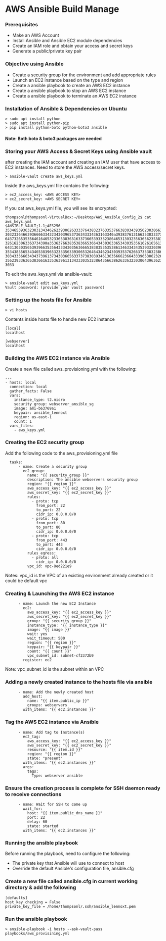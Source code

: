 # AWS Ansible Build Manage

### Prerequisites
* Make an AWS Account
* Install Ansible and Ansible EC2 module dependencies
* Create an IAM role and obtain your access and secret keys
* Generate a public/private key pair

### Objective using Ansible
* Create a security group for the environment and add appropriate rules
* Launch an EC2 instance based on the type and region
* Create a ansible playbook to create an AWS EC2 instance
* Create a ansible playbook to stop an AWS EC2 instance
* Create a ansible playbook to terminate an AWS EC2 instance

### Installation of Ansible & Dependencies on Ubuntu
```
> sudo apt install python
> sudo apt install python-pip
> pip install python-boto python-boto3 ansible
```

#### Note: Both boto & boto3 packages are needed 

### Storing your AWS Access & Secret Keys using Ansible vault

after creating the IAM account and creating an IAM user that have access to EC2 instances. Need to store the AWS access/secret keys.

```
> ansible-vault create aws_keys.yml

```
Inside the aws_keys.yml file contains the following:

```
> ec2_access_key: <AWS ACCESS KEY>
> ec2_secret_key: <AWS SECRET KEY>
```

If you cat aws_keys.yml file, you will see its encrypted:

```
thompsonl@thompsonl-VirtualBox:~/Desktop/AWS_Ansible_Config_2$ cat aws_keys.yml 
$ANSIBLE_VAULT;1.1;AES256
35346539363230313434626239306263333764383237633537663830343935623030663530326632
3032336466393666633432343039653736343334363163340a393837613166353033373961393132
64373265353564616465323365383631633736653933323864653130323563656235383330353935
3261623063363734390a353637663835383665366434303633653430353561626165613832623931
64313030356539396635356433343035636665383835353538613463343435393330396663323737
35343835653434653839653233356339306532646434623430393537626637353032386462383633
30343336663434373961373430366563373738303934613635666236643339653062326135373031
35623933636538366163353639613134333035323864356638626336323030643963623233613334
3033

```

To edit the aws_keys.yml via ansible-vault:

```
> ansible-vault edit aws_keys.yml 
Vault password: (provide your vault password)
```

### Setting up the hosts file for Ansible

```
> vi hosts
```

Contents inside hosts file to handle new EC2 instance

```
[local]
localhost

[webserver]
localhost
```
### Building the AWS EC2 instance via Ansible

Create a new file called aws_provisioning.yml with the following:

```
---
- hosts: local
  connection: local
  gather_facts: False
  vars:
    instance_type: t2.micro
    security_group: webserver_ansible_sg
    image: ami-b63769a1
    keypair: ansible_lennoxt
    region: us-east-1
    count: 1
  vars_files:
    - aws_keys.yml
```

### Creating the EC2 security group

Add the following code to the aws_provisioning.yml file

```
  tasks:
      - name: Create a security group
        ec2_group:
          name: "{{ security_group }}"
          description: The ansible webservers security group
          region: "{{ region }}"
          aws_access_key: "{{ ec2_access_key }}"
          aws_secret_key: "{{ ec2_secret_key }}"
          rules:
            - proto: tcp
              from_port: 22
              to_port: 22
              cidr_ip: 0.0.0.0/0
            - proto: tcp
              from_port: 80
              to_port: 80
              cidr_ip: 0.0.0.0/0
            - proto: tcp
              from_port: 443
              to_port: 443
              cidr_ip: 0.0.0.0/0
          rules_egress:
            - proto: all
              cidr_ip: 0.0.0.0/0
          vpc_id: vpc-8ed221e9
```
Notes: vpc_id is the VPC of an existing environment already created or it could be default vpc

### Creating & Launching the AWS EC2 instance

```
      - name: Launch the new EC2 Instance
        ec2:
          aws_access_key: "{{ ec2_access_key }}"
          aws_secret_key: "{{ ec2_secret_key }}"
          group: "{{ security_group }}"
          instance_type: "{{ instance_type }}"
          image: "{{ image }}"
          wait: yes
          wait_timeout: 500
          region: "{{ region }}"
          keypair: "{{ keypair }}"
          count: "{{ count }}"
          vpc_subnet_id: subnet-cf2372b9
        register: ec2
```
Note: vpc_subnet_id is the subnet within an VPC

### Adding a newly created instance to the hosts file via ansible
```
      - name: Add the newly created host
        add_host:
          name: "{{ item.public_ip }}"
          groups: webservers
        with_items: "{{ ec2.instances }}"
```

### Tag the AWS EC2 instance via Ansible

```
      - name: Add tag to Instance(s)
        ec2_tag:
          aws_access_key: "{{ ec2_access_key }}"
          aws_secret_key: "{{ ec2_secret_key }}"
          resource: "{{ item.id }}"
          region: "{{ region }}"
          state: "present"
        with_items: "{{ ec2.instances }}"
        args:
          tags:
            Type: webserver ansible
```

### Ensure the creation process is complete for SSH daemon ready to receive connections

```
      - name: Wait for SSH to come up
        wait_for:
          host: "{{ item.public_dns_name }}"
          port: 22
          delay: 60
          state: started
        with_items: "{{ ec2.instances }}"
```

### Running the ansible playbook
Before running the playbook, need to configure the following:
* The private key that Ansible will use to connect to host
* Override the default Ansible's configuration file, ansible.cfg

### Create a new file called ansible.cfg in current working directory & add the following
```
[defaults]
host_key_checking = False
private_key_file = /home/thompsonl/.ssh/ansible_lennoxt.pem 
```

### Run the ansible playbook

```
> ansible-playbook -i hosts --ask-vault-pass playbooks/aws_provisining.yml 

```
